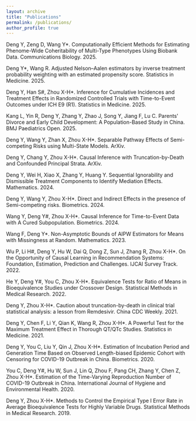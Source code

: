 ```yaml
---
layout: archive
title: "Publications"
permalink: /publications/
author_profile: true
---
```


Deng Y, Zeng D, Wang Y*. Computationally Efficient Methods for Estimating Phenome-Wide Coheritability of Multi-Type
Phenotypes Using Biobank Data. Communications Biology. 2025.

Deng Y*, Wang R. Adjusted Nelson–Aalen estimators by inverse treatment probability weighting with an estimated propensity score. Statistics in Medicine. 2025.

Deng Y, Han S#, Zhou X-H*. Inference for Cumulative Incidences and Treatment Effects in Randomized Controlled Trials with Time-to-Event Outcomes under ICH E9 (R1). Statistics in Medicine. 2025.

Kang L, Yin R, Deng Y, Zhang Y, Zhao J, Song Y, Jiang F, Lu C. Parents' Divorce and Early Child Development: A Population-Based Study in China. BMJ Paediatrics Open. 2025.

Deng Y, Wang Y, Zhan X, Zhou X-H*. Separable Pathway Effects of Semi-competing Risks using Multi-State Models. ArXiv.

Deng Y, Chang Y, Zhou X-H*. Causal Inference with Truncation-by-Death and Confounded Principal Strata. ArXiv.

Deng Y, Wei H, Xiao X, Zhang Y, Huang Y. Sequential Ignorability and Dismissible Treatment Components to Identify Mediation Effects. Mathematics. 2024.

Deng Y, Wang Y, Zhou X-H*. Direct and Indirect Effects in the presence of Semi-competing risks. Biometrics. 2024.

Wang Y, Deng Y#, Zhou X-H*. Causal Inference for Time-to-Event Data with A Cured Subpopulation. Biometrics. 2024.

Wang F, Deng Y*. Non-Asymptotic Bounds of AIPW Estimators for Means with Missingness at Random. Mathematics. 2023.

Wu P, Li H#, Deng Y, Hu W, Dai Q, Dong Z, Sun J, Zhang R, Zhou X-H*. On the Opportunity of Causal Learning in Recommendation Systems: Foundation, Estimation, Prediction and Challenges. IJCAI Survey Track. 2022.

He Y, Deng Y#, You C, Zhou X-H*. Equivalence Tests for Ratio of Means in Bioequivalence Studies under Crossover Design. Statistical Methods in Medical Research. 2022.

Deng Y, Zhou X-H*. Caution about truncation-by-death in clinical trial statistical analysis: a lesson from Remdesivir. China CDC Weekly. 2021.

Deng Y, Chen F, Li Y, Qian K, Wang R, Zhou X-H*. A Powerful Test for the Maximum Treatment Effect in Thorough QT/QTc Studies. Statistics in Medicine. 2021.

Deng Y, You C, Liu Y, Qin J, Zhou X-H*. Estimation of Incubation Period and Generation Time Based on Observed Length-biased Epidemic Cohort with Censoring for COVID-19 Outbreak in China. Biometrics. 2020.

You C, Deng Y#, Hu W, Sun J, Lin Q, Zhou F, Pang CH, Zhang Y, Chen Z, Zhou X-H*. Estimation of the Time-Varying Reproduction Number of COVID-19 Outbreak in China. International Journal of Hygiene and Environmental Health. 2020.

Deng Y, Zhou X-H*. Methods to Control the Empirical Type I Error Rate in Average Bioequivalence Tests for Highly Variable Drugs. Statistical Methods in Medical Research. 2019.
